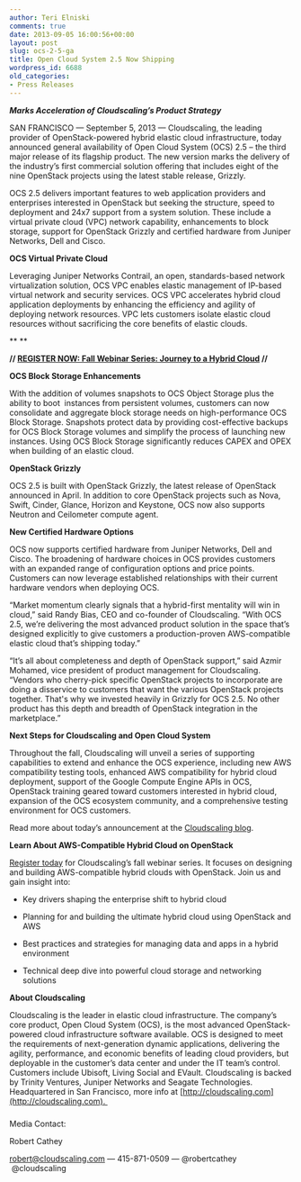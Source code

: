 ```yaml
---
author: Teri Elniski
comments: true
date: 2013-09-05 16:00:56+00:00
layout: post
slug: ocs-2-5-ga
title: Open Cloud System 2.5 Now Shipping
wordpress_id: 6688
old_categories:
- Press Releases
---
```


_**Marks Acceleration of Cloudscaling’s Product Strategy**_

SAN FRANCISCO — September 5, 2013 — Cloudscaling, the leading provider of OpenStack-powered hybrid elastic cloud infrastructure, today announced general availability of Open Cloud System (OCS) 2.5 – the third major release of its flagship product. The new version marks the delivery of the industry’s first commercial solution offering that includes eight of the nine OpenStack projects using the latest stable release, Grizzly.

OCS 2.5 delivers important features to web application providers and enterprises interested in OpenStack but seeking the structure, speed to deployment and 24x7 support from a system solution. These include a virtual private cloud (VPC) network capability, enhancements to block storage, support for OpenStack Grizzly and certified hardware from Juniper Networks, Dell and Cisco.

**OCS Virtual Private Cloud**

Leveraging Juniper Networks Contrail, an open, standards-based network virtualization solution, OCS VPC enables elastic management of IP-based virtual network and security services. OCS VPC accelerates hybrid cloud application deployments by enhancing the efficiency and agility of deploying network resources. VPC lets customers isolate elastic cloud resources without sacrificing the core benefits of elastic clouds.

** **

**// [REGISTER NOW: Fall Webinar Series: Journey to a Hybrid Cloud](http://go.cloudscaling.com/cloudscaling-fall-2013-webinar-series) //**

**OCS Block Storage Enhancements**

With the addition of volumes snapshots to OCS Object Storage plus the ability to boot  instances from persistent volumes, customers can now consolidate and aggregate block storage needs on high-performance OCS Block Storage. Snapshots protect data by providing cost-effective backups for OCS Block Storage volumes and simplify the process of launching new instances. Using OCS Block Storage significantly reduces CAPEX and OPEX when building of an elastic cloud.

**OpenStack Grizzly**

OCS 2.5 is built with OpenStack Grizzly, the latest release of OpenStack announced in April. In addition to core OpenStack projects such as Nova, Swift, Cinder, Glance, Horizon and Keystone, OCS now also supports Neutron and Ceilometer compute agent.

**New Certified Hardware Options**

OCS now supports certified hardware from Juniper Networks, Dell and Cisco. The broadening of hardware choices in OCS provides customers with an expanded range of configuration options and price points. Customers can now leverage established relationships with their current hardware vendors when deploying OCS.

“Market momentum clearly signals that a hybrid-first mentality will win in cloud,” said Randy Bias, CEO and co-founder of Cloudscaling. “With OCS 2.5, we’re delivering the most advanced product solution in the space that’s designed explicitly to give customers a production-proven AWS-compatible elastic cloud that’s shipping today.”

“It’s all about completeness and depth of OpenStack support,” said Azmir Mohamed, vice president of product management for Cloudscaling. “Vendors who cherry-pick specific OpenStack projects to incorporate are doing a disservice to customers that want the various OpenStack projects together. That's why we invested heavily in Grizzly for OCS 2.5. No other product has this depth and breadth of OpenStack integration in the marketplace.”

**Next Steps for Cloudscaling and Open Cloud System**

Throughout the fall, Cloudscaling will unveil a series of supporting capabilities to extend and enhance the OCS experience, including new AWS compatibility testing tools, enhanced AWS compatibility for hybrid cloud deployment, support of the Google Compute Engine APIs in OCS, OpenStack training geared toward customers interested in hybrid cloud, expansion of the OCS ecosystem community, and a comprehensive testing environment for OCS customers.

Read more about today’s announcement at the [Cloudscaling blog](http://www.cloudscaling.com/blog/cloud-computing/game-on-ocs-2-5/).

**Learn About AWS-Compatible Hybrid Cloud on OpenStack**

[Register today](http://go.cloudscaling.com/cloudscaling-fall-2013-webinar-series) for Cloudscaling’s fall webinar series. It focuses on designing and building AWS-compatible hybrid clouds with OpenStack. Join us and gain insight into:

  * Key drivers shaping the enterprise shift to hybrid cloud

  * Planning for and building the ultimate hybrid cloud using OpenStack and AWS

  * Best practices and strategies for managing data and apps in a hybrid environment

  * Technical deep dive into powerful cloud storage and networking solutions

**About Cloudscaling**

Cloudscaling is the leader in elastic cloud infrastructure. The company’s core product, Open Cloud System (OCS), is the most advanced OpenStack-powered cloud infrastructure software available. OCS is designed to meet the requirements of next-generation dynamic applications, delivering the agility, performance, and economic benefits of leading cloud providers, but deployable in the customer’s data center and under the IT team’s control. Customers include Ubisoft, Living Social and EVault. Cloudscaling is backed by Trinity Ventures, Juniper Networks and Seagate Technologies. Headquartered in San Francisco, more info at [http://cloudscaling.com](http://cloudscaling.com). 

###

Media Contact:

Robert Cathey

[robert@cloudscaling.com](mailto:robert@cloudscaling.com) — 415-871-0509 — @robertcathey  @cloudscaling
